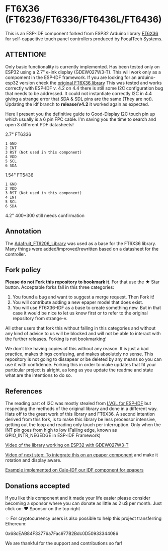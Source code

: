 # FT6X36 (FT6236/FT6336/FT6436L/FT6436)
This is an ESP-IDF component forked from ESP32 Arduino library [FT6X36](https://github.com/strange-v/FT6X36) for self-capacitive touch panel controllers produced by FocalTech Systems.

## ATTENTION!
Only basic functionality is currently implemented. Has been tested only on ESP32 using a 2.7" e-ink display (GDEW027W3-T).
This will work only as a compoment in the ESP-IDF framework. If you are looking for an arduino-esp32 version check the [original FT6X36 library](https://github.com/strange-v/FT6X36)
This was tested and works correctly with ESP-IDF v. 4.2 on 4.4 there is still some I2C configuration bug that needs to be addressed. It could not instantiate correctly I2C in 4.4 giving a strange error that SDA & SDL pins are the same (They are not). Updating the idf branch to **release/v4.2** it worked again as expected.

Here I present you the definitive guide to Good-Display I2C touch pin up which usually is a 6 pin FPC cable. I'm saving you the time to search and open 3 different PDF datasheets!

2.7" FT6336

```
1 GND
2 INT
3 RST (Not used in this component)
4 VDD
5 SCL
6 SDA
```

1.54" FT5436

```
1 GND
2 VDD
3 RST (Not used in this component)
4 INT
5 SCL
6 SDA
```

4.2" 400*300 still needs confirmation

## Annotation
The [Adafruit_FT6206_Library](https://github.com/adafruit/Adafruit_FT6206_Library) was used as a base for the FT6X36 library. Many things were added/improved/rewritten based on a datasheet for the controller.


## Fork policy

**Please do not Fork this repository to bookmark it**. For that use the ★ Star button. Acceptable forks fall in this three categories:

1. You found a bug and want to suggest a merge request. Then Fork it!
2. You will contribute adding a new epaper model that does exist.
3. You will use FT6X36-IDF as a base to create something new. But in that case it would be nice to let us know first or to refer to the original repository from strange-v.

All other users that fork this without falling in this categories and without any kind of advice to us will be blocked and will not be able to interact with the further releases. Forking is not bookmarking!

We don't like having copies of this without any reason. It is just a bad practice, makes things confusing, and makes absolutely no sense. This repository is not going to dissapear or be deleted by any means so you can use it with confidence.
Forking this in order to make updates that fit your particular project is alright, as long as you update the readme and state what are the intentions to do so.

## References

The reading part of I2C was mostly stealed from [LVGL for ESP-IDF](https://github.com/lvgl/lv_port_esp32) but respecting the methods of the original library and done in a different way. Hats off to the great work of this library and FT6X36.
A second intention derived from this fork, is to make this library be less processor intensive, getting out the loop and reading only touch per interruption. Only when the INT pin goes from high to low (Falling edge, known as GPIO_INTR_NEGEDGE in ESP-IDF Framework)

[Video of the library working on ESP32 with GDEW027W3-T](https://twitter.com/martinfasani/status/1310294140329041921)

[Video of next step: To integrate this on an epaper component](https://twitter.com/martinfasani/status/1312877893001895943?s=21) and make it rotation and display aware.

[Example implemented on Cale-IDF our IDF component for epapers](https://github.com/martinberlin/cale-idf/wiki/Demo-catalog)

## Donations accepted

If you like this component and it made your life easier please consider becoming a sponsor where you can donate as little as 2 u$ per month. Just click on:
❤ Sponsor  on the top right

♢ For cryptocurrency users is also possible to help this project transferring Ethereum:

0x68cEAB84F33776a7Fac977B2Bdc0D50933344086

We are thankful for the support and contributions so far!
